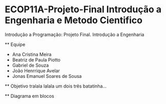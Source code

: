 # ECOP11A-Projeto-Final Introdução a Engenharia e Metodo Cientifico
Introdução a Programação: Projeto Final. Introdução a Engenharia

** Equipe
- Ana Cristina Meira
- Beatriz de Paula Piotto
- Gabriel de Souza
- João Henrrique Avelar
- Jonas Emanuel Soares de Sousa

** Objetivo
tralala lalala um dois três batatinha...

** Diagrama em blocos
[]()
